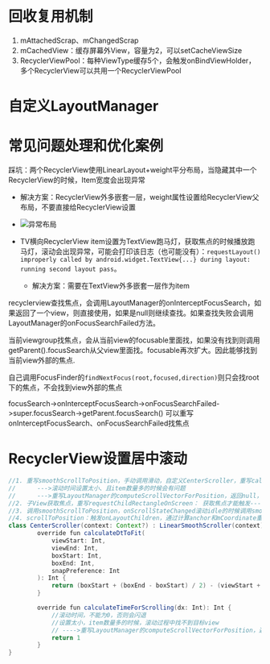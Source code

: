 # 回收复用机制

1. mAttachedScrap、mChangedScrap
2. mCachedView：缓存屏幕外View，容量为2，可以setCacheViewSize
3. RecyclerViewPool：每种ViewType缓存5个，会触发onBindViewHolder，多个RecyclerView可以共用一个RecyclerViewPool

# 自定义LayoutManager

# 常见问题处理和优化案例

踩坑：两个RecyclerView使用LinearLayout+weight平分布局，当隐藏其中一个RecyclerView的时候，Item宽度会出现异常

* 解决方案：RecyclerView外多嵌套一层，weight属性设置给RecyclerView父布局，不要直接给RecyclerView设置
* ![异常布局](/Users/Afauria/Desktop/learn/RecyclerView使用weight异常.png)



* TV横向RecyclerView item设置为TextView跑马灯，获取焦点的时候播放跑马灯，滚动会出现异常，可能会打印该日志（也可能没有）：`requestLayout() improperly called by android.widget.TextView{...} during layout: running second layout pass`。
  * 解决方案：需要在TextView外多嵌套一层作为item



recyclerview查找焦点，会调用LayoutManager的onInterceptFocusSearch，如果返回了一个view，则直接使用，如果是null则继续查找。如果查找失败会调用LayoutManager的onFocusSearchFailed方法。

当前viewgroup找焦点，会从当前view的focusable里面找，如果没有找到则调用getParent().focusSearch从父view里面找。focusable再次扩大。因此能够找到当前view外部的焦点.

自己调用FocusFinder的`findNextFocus(root,focused,direction)`则只会找root下的焦点，不会找到view外部的焦点

focusSearch->onInterceptFocusSearch->onFocusSearchFailed->super.focusSearch->getParent.focusSearch()
可以重写onInterceptFocusSearch、onFocusSearchFailed找焦点



# RecyclerView设置居中滚动

```java
//1. 重写smoothScrollToPosition，手动调用滑动，自定义CenterScroller，重写calculateDtToFit
//      --->滚动时间设置太小、且item数量多的时候会有问题
//      --->重写LayoutManager的computeScrollVectorForPosition，返回null，会调用scrollToPosition立马滚动，滚动完再通过onTargetFound计算view位置居中calculateDtToFit
//2. 子View获取焦点，重写requestChildRectangleOnScreen： 获取焦点才能触发---->首次进入没有获取焦点，需要调用smoothScrollToPosition滑动到选中项
//3. 调用smoothScrollToPosition，onScrollStateChanged滚动idle的时候调用smoothScrollBy纠正偏移--->View在可见范围内不会触发滚动
//4. scrollToPosition：触发onLayoutChildren，通过计算anchor和mCoordinate重新布局--->计算复杂
class CenterScroller(context: Context?) : LinearSmoothScroller(context) {
        override fun calculateDtToFit(
            viewStart: Int,
            viewEnd: Int,
            boxStart: Int,
            boxEnd: Int,
            snapPreference: Int
        ): Int {
            return (boxStart + (boxEnd - boxStart) / 2) - (viewStart + (viewEnd - viewStart) / 2)
        }

        override fun calculateTimeForScrolling(dx: Int): Int {
            //滚动时间，不能为0，否则会闪退
            //设置太小，item数量多的时候，滚动过程中找不到目标view
            // ---->重写LayoutManager的computeScrollVectorForPosition，返回null，会调用scrollToPosition立马滚动，滚动完再通过onTargetFound计算view位置居中calculateDtToFit
            return 1
        }
}
```

